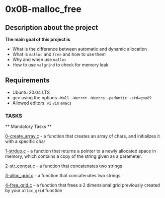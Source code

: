# 0x0B-malloc_free

## Description about the project

**The main goal of this project is**
* What is the difference between automatic and dynamic allocation
* What is `malloc` and `free` and how to use them
* Why and when use `malloc`
* How to use `valgrind` to check for memory leak

## Requirements

* Ubuntu 20.04 LTS
* gcc using the options ```-Wall -Werror -Wextra -pedantic -std=gnu89```
* Allowed editors: `vi` `vim` `emacs`

### TASKS

** Mandatory Tasks **

[0-create_array.c](0-create_array.c) - a function that creates an array of chars, and initializes it with a specific char

[1-strdup.c](1-strdup.c) -  a function that returns a pointer to a newly allocated space in memory, which contains a copy of the string given as a parameter.

[2-str_concat.c](2-str_concat.c) - a function that concatenates two strings

[3-alloc_grid.c](3-alloc_grid.c) - a function that concatenates two strings

[4-free_grid.c](4-free_grid.c) -  a function that frees a 2 dimensional grid previously created by your `alloc_grid` function
